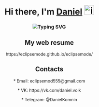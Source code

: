 <h1 align="center">Hi there, I'm <a href="https://daniilshat.ru/" target="_blank">Daniel</a> 
<img src="https://github.com/blackcater/blackcater/raw/main/images/Hi.gif" height="32" alt="img" /></h1>
<h3 align="center"><img src="https://readme-typing-svg.herokuapp.com?font=Fira+Code&pause=1000&width=600&lines=Frontend+developer%2C+Program+engineering+student." alt="Typing SVG" /></h3>
<h2 align="center">My web resume</h3>
<p align="center">https://eclipsemode.github.io/eclipsemode/</p>
<h2 align="center">Contacts</h3>
<p align="center">* Email: eclipsemod555@gmail.com</p>
<p align="center">* VK: https://vk.com/daniel.volk</p>
<p align="center">* Telegram: @DanielKomnin</p>


<!--
**eclipsemode/eclipsemode** is a ✨ _special_ ✨ repository because its `README.md` (this file) appears on your GitHub profile.

Here are some ideas to get you started:

- 🔭 I’m currently working on ...
- 🌱 I’m currently learning ...
- 👯 I’m looking to collaborate on ...
- 🤔 I’m looking for help with ...
- 💬 Ask me about ...
- 📫 How to reach me: ...
- 😄 Pronouns: ...
- ⚡ Fun fact: ...
-->

